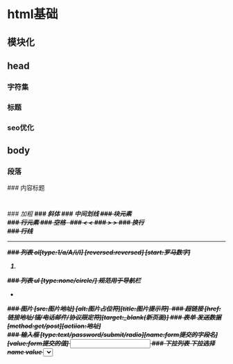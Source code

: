# html基础

## 模块化
<html><head></head><body></body></html>

## head

### 字符集
<meta charset="utf-8"> 

### 标题
<title></title>

### seo优化
<meta content="内容" name="keywords">

## body

### 段落
<p>
### 内容标题
<h1><h2><h3><h4><h5><h6>
### 加粗
<strong>
### 斜体
<em>
### 中间划线
<del>
### 块元素
<div>
### 行元素
<span>
### 空格
&nbsp;
### <
&lt;
### >
&gt;
### 换行
<br>
### 行线
<hr>
### 列表 ol[type:1/a/A/i/I] [reversed:reversed] [start:罗马数字]
<ol><li></li></ol>
### 列表 ul [type:none/circle/]  规范用于导航栏
<ul><li></li></ul>
### 图片 [src:图片地址] [alt:图片占位符][title:图片提示符]
<img>
### 超链接 [href:链接地址/锚/电话邮件/协议限定符][target:_blank(新页面)]
<a>
### 表单 发送数据[method:get/post][actiion:地址]
<form>
### 输入框 [type:text/password/submit/radio][name:form提交的字段名][value:form提交的值]
<input>
### 下拉列表 下拉选择name value
<select><option>
